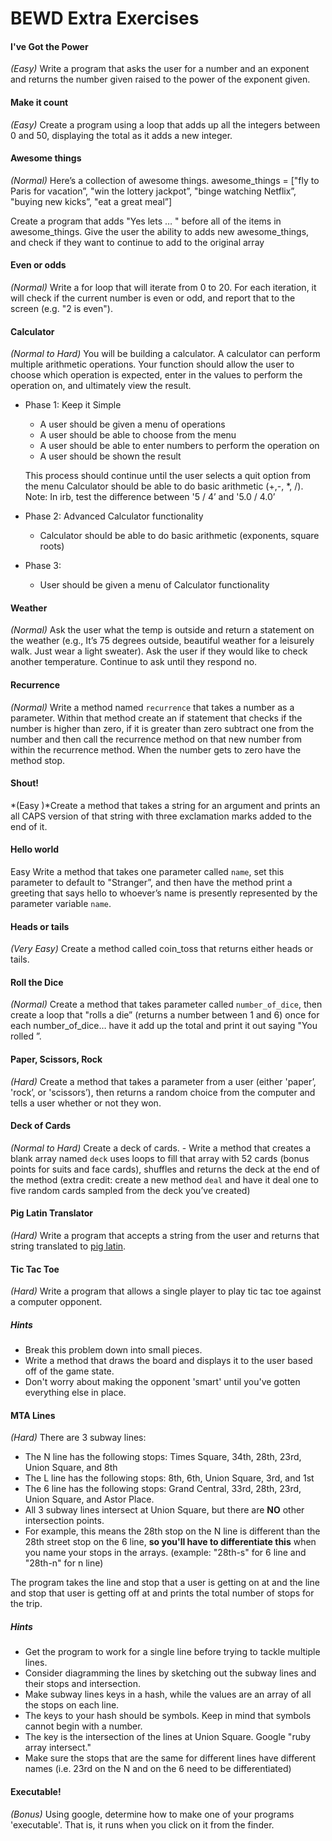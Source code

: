 # BEWD Extra Exercises

#### I've Got the Power
*(Easy)* Write a program that asks the user for a number and an exponent and returns the number given raised to the power of the exponent given.

#### Make it count
*(Easy)* Create a program using a loop that adds up all the integers between 0 and 50, displaying the total as it adds a new integer.

#### Awesome things
*(Normal)* Here’s a collection of awesome things.
awesome_things = ["fly to Paris for vacation”, "win the lottery jackpot”, "binge watching Netflix”, "buying new kicks”, "eat a great meal”]

Create a program that adds "Yes lets … " before all of the items in awesome_things. Give the user the ability to adds new awesome_things, and check if they want to continue to add to the original array

#### Even or odds
*(Normal)* Write a for loop that will iterate from 0 to 20. For each iteration, it will check if the current number is even or odd, and report that to the screen (e.g. "2 is even").

#### Calculator 
*(Normal to Hard)* You will be building a calculator. A calculator can perform multiple arithmetic operations. Your function should allow the user to choose which operation is expected, enter in the values to perform the operation on, and ultimately view the result. 

* Phase 1: Keep it Simple
  * A user should be given a menu of operations
  * A user should be able to choose from the menu
  * A user should be able to enter numbers to perform the operation on
  * A user should be shown the result

   This process should continue until the user selects a quit option from the menu Calculator should be able to do basic arithmetic (+,-, *, /). Note: In irb, test the difference between '5 / 4’ and '5.0 / 4.0’

* Phase 2: Advanced Calculator functionality
  * Calculator should be able to do basic arithmetic (exponents, square roots)

* Phase 3: 
  * User should be given a menu of Calculator functionality

#### Weather
*(Normal)* Ask the user what the temp is outside and return a statement on the weather (e.g., It’s 75 degrees outside, beautiful weather for a leisurely walk. Just wear a light sweater).  Ask the user if they would like to check another temperature. Continue to ask until they respond no.

#### Recurrence
*(Normal)* Write a method named `recurrence` that takes a number as a parameter. Within that method create an if statement that checks if the number is higher than zero, if it is greater than zero subtract one from the number and then call the recurrence method on that new number from within the recurrence method. When the number gets to zero have the method stop.

#### Shout!
*(Easy )*Create a method that takes a string for an argument and prints an all CAPS version of that string with three exclamation marks added to the end of it.

#### Hello world
Easy Write a method that takes one parameter called `name`, set this parameter to default to "Stranger”, and then have the method print a greeting that says hello to whoever’s name is presently represented by the parameter variable `name`.

#### Heads or tails
*(Very Easy)* Create a method called coin_toss that returns either heads or tails.

#### Roll the Dice
*(Normal)* Create a method that takes parameter called `number_of_dice`, then create a loop that "rolls a die” (returns a number between 1 and 6) once for each number_of_dice… have it add up the total and print it out saying "You rolled <insert total number here>”.

#### Paper, Scissors, Rock
*(Hard)* Create a method that takes a parameter from a user (either 'paper’, 'rock’, or 'scissors’), then returns a random choice from the computer and tells a user whether or not they won.

#### Deck of Cards
*(Normal to Hard)* Create a deck of cards. - Write a method that creates a blank array named `deck` uses loops to fill that array with 52 cards (bonus points for suits and face cards),  shuffles and returns the deck at the end of the method (extra credit: create a new method `deal` and have it deal one to five random cards sampled from the deck you’ve created)

#### Pig Latin Translator
*(Hard)* Write a program that accepts a string from the user and returns that string translated to [pig latin](http://en.wikipedia.org/wiki/Pig_Latin).

#### Tic Tac Toe
*(Hard)* Write a program that allows a single player to play tic tac toe against a computer opponent. 

##### Hints
* Break this problem down into small pieces.
* Write a method that draws the board and displays it to the user based off of the game state. 
* Don't worry about making the opponent 'smart' until you've gotten everything else in place.

#### MTA Lines 
*(Hard)* There are 3 subway lines:

* The N line has the following stops: Times Square, 34th, 28th, 23rd, Union Square, and 8th
* The L line has the following stops: 8th, 6th, Union Square, 3rd, and 1st
* The 6 line has the following stops: Grand Central, 33rd, 28th, 23rd, Union Square, and Astor Place.
* All 3 subway lines intersect at Union Square, but there are **NO** other intersection points.
* For example, this means the 28th stop on the N line is different than the 28th street stop on the 6 line, **so you'll have to differentiate this** when you name your stops in the arrays. (example: "28th-s" for 6 line and "28th-n" for n line)

The program takes the line and stop that a user is getting on at and the line and stop that user is getting off at and prints the total number of stops for the trip.

##### Hints
* Get the program to work for a single line before trying to tackle multiple lines.
* Consider diagramming the lines by sketching out the subway lines and their stops and intersection.
* Make subway lines keys in a hash, while the values are an array of all the stops on each line.
* The keys to your hash should be symbols. Keep in mind that symbols cannot begin with a number.
* The key is the intersection of the lines at Union Square. Google "ruby array intersect."
* Make sure the stops that are the same for different lines have different names (i.e. 23rd on the N and on the 6 need to be differentiated)

#### Executable!
*(Bonus)* Using google, determine how to make one of your programs 'executable'. That is, it runs when you click on it from the finder.
